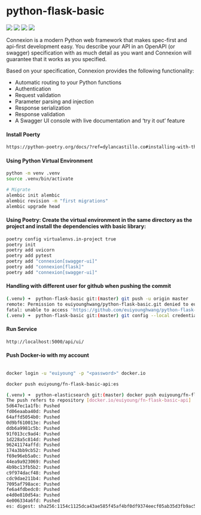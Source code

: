 # python-flask-basic
<img src="https://img.shields.io/badge/Flask-000000?style=for-the-badge&logo=flask&logoColor=white" /> <img src="https://img.shields.io/badge/PostgreSQL-316192?style=for-the-badge&logo=postgresql&logoColor=white" /> <img src="https://img.shields.io/badge/Docker-2CA5E0?style=for-the-badge&logo=docker&logoColor=white" /> <img src="https://img.shields.io/badge/Swagger-85EA2D?style=for-the-badge&logo=Swagger&logoColor=white" />

Connexion is a modern Python web framework that makes spec-first and api-first development easy. You describe your API in an OpenAPI (or swagger) specification with as much detail as you want and Connexion will guarantee that it works as you specified.

Based on your specification, Connexion provides the following functionality:
- Automatic routing to your Python functions
- Authentication
- Request validation
- Parameter parsing and injection
- Response serialization
- Response validation
- A Swagger UI console with live documentation and ‘try it out’ feature


#### Install Poerty
```bash
https://python-poetry.org/docs/?ref=dylancastillo.co#installing-with-the-official-installer
```


#### Using Python Virtual Environment
```bash
python -m venv .venv
source .venv/bin/activate

# Migrate
alembic init alembic
alembic revision -m "first migrations"
alembic upgrade head
```


#### Using Poetry: Create the virtual environment in the same directory as the project and install the dependencies with basic library:
```bash
poetry config virtualenvs.in-project true
poetry init
poetry add uvicorn
poetry add pytest
poetry add "connexion[swagger-ui]"
poetry add "connexion[flask]"
poetry add "connexion[swagger-ui]"
```


#### Handling with different user for github when pushing the commit
```bash
(.venv) ➜  python-flask-basic git:(master) git push -u origin master
remote: Permission to euiyounghwang/python-flask-basic.git denied to euiyounghwang1.
fatal: unable to access 'https://github.com/euiyounghwang/python-flask-basic.git/': The requested URL returned error: 403
(.venv) ➜  python-flask-basic git:(master) git config --local credential.helper ""
```

#### Run Service
```bash
http://localhost:5000/api/ui/
```


#### Push Docker-io with my account
```bash

docker login -u "euiyoung" -p "<password>" docker.io

docker push euiyoung/fn-flask-basic-api:es

(.venv) ➜  python-elasticsearch git:(master) docker push euiyoung/fn-flask-basic-api:es
The push refers to repository [docker.io/euiyoung/fn-flask-basic-api]
5d647ec1a1fb: Pushed
fd06eaaba40d: Pushed
64affd5054b0: Pushed
0d9bf610013e: Pushed
ddb6a9981c5b: Pushed
91f013cc9ad4: Pushed
1d228a5c814d: Pushed
96241174affd: Pushed
174a3bb9cb52: Pushed
f69e96eb5a0c: Pushed
44ea9a923069: Pushed
4b9bc13fb5b2: Pushed
c9f974dacf48: Pushed
cdc9dae211b4: Pushed
7095af798ace: Pushed
fe6a4fdbedc0: Pushed
e4d0e810d54a: Pushed
4e006334a6fd: Pushed
es: digest: sha256:1154c1125dca43ae585f45af4bf0df9374eecf05ab35d3fb9ac5131e97b0ce22 size: 4101
```